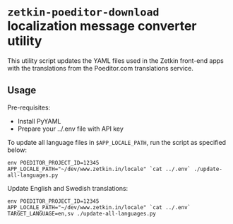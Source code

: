 # `zetkin-poeditor-download` localization message converter utility

This utility script updates the YAML files used in the Zetkin front-end apps with the translations from the Poeditor.com translations service.

## Usage

Pre-requisites:

- Install PyYAML
- Prepare your ../.env file with API key

To update all language files in `$APP_LOCALE_PATH`, run the script as specified below:

```
env POEDITOR_PROJECT_ID=12345 APP_LOCALE_PATH="~/dev/www.zetkin.in/locale" `cat ../.env` ./update-all-languages.py
```

Update English and Swedish translations:

```
env POEDITOR_PROJECT_ID=12345 APP_LOCALE_PATH="~/dev/www.zetkin.in/locale" `cat ../.env` TARGET_LANGUAGE=en,sv ./update-all-languages.py
```
